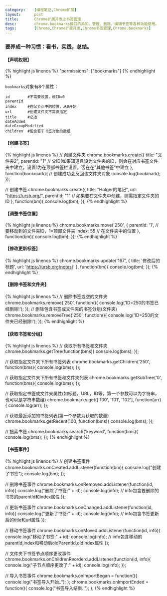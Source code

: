 ```yaml
---
category:    [编程笔记,Chrome扩展]
layout:      post
title:       Chrome扩展开发之书签管理
desc:        chrome.bookmarks接口的添加、管理、删除、编辑书签等各种功能使用。
tags:        [Chrome,Chrome扩展开发,Chrome书签管理,Chrome.bookmarks]
---
```

### 要养成一种习惯：看书，实践，总结。   

#### 【声明权限】
{% highlight js linenos %}
"permissions": ["bookmarks"]
{% endhighlight %}

`bookmarks`对象有8个属性：    

    id        #不需要设置，根ID=0    
    parentId    
    index     #在父节点中的位置，从0开始  
    url       #创建文件夹不需要指定 
    title     #必选 
    dateAdded     
    dateGroupModified     
    children  #包含若干书签对象的数组    

#### 【创建书签】
{% highlight js linenos %}
// 创建文件夹
chrome.bookmarks.create({
    title: "文件夹2",
    parentId: "1" // 父ID(如果知道且设为文件夹的ID，则会在对应书签文件夹中建立，设置1为在顶部书签栏设置，否在在"其他书签"中建立
}, function(bookmark){
    // 创建成功会反回该文件夹对象
    console.log(bookmark);
});
 
// 创建书签
chrome.bookmarks.create({
    title: "Holger的笔记",
    url: "https://ursb.org/",
    parentId: "1" // 如果要在文件夹中创建，则需指定文件夹的ID
}, function(bm){
    console.log(bm);
});
{% endhighlight %}

#### 【调整书签位置】
{% highlight js linenos %}
chrome.bookmarks.move('250', {
    parentId: '1',    // 要移动到的文件夹ID，1=顶部文件夹
    index: 55        // 在文件夹中的位置
}, function(bm){
    console.log(bm);
});
{% endhighlight %}

#### 【修改更新标签】
{% highlight js linenos %}
chrome.bookmarks.update('167', {
    title: '修改后的标题',
    url: 'https://ursb.org/notes/'
}, function(bm){
    console.log(bm);
});
{% endhighlight %}

#### 【删除书签和文件夹】
{% highlight js linenos %}
// 删除书签或空的文件夹
chrome.bookmarks.remove('250', function(){
    console.log('ID=250的书签已经删除!');
});
// 删除包含书签或文件夹的书签分组(文件夹)
chrome.bookmarks.removeTree('250', function(){
    console.log('ID=250的文件夹已经删除!');
});
{% endhighlight %}

#### 【获取书签和分组】
{% highlight js linenos %}
// 获取所有书签和文件夹
chrome.bookmarks.getTree(function(bms){
    console.log(bms);
});
 
// 获取指定文件夹下所有书签列表
chrome.bookmarks.getChildren('250', function(bms){
    console.log(bms);
});
 
// 获取指定文件夹下所有书签和文件夹列表
chrome.bookmarks.getSubTree('0', function(bms){
    console.log(bms);
});
 
// 获取指定书签或文件夹属性(如标题，URL，ID等，第一个参数可以为字符串，也可以是字符串数组)
chrome.bookmarks.get(['100', '101', '102'], function(arr){
    console.log(arr);
});
 
// 获取最近添加的书签列表(第一个参数为获取的数量)
chrome.bookmarks.getRecent(100, function(bms){
    console.log(bms);
});
 
// 搜索书签
chrome.bookmarks.search('keyword', function(bms){
    console.log(bms);
});
{% endhighlight %}

#### 【书签事件】
{% highlight js linenos %}
// 创建书签事件
chrome.bookmarks.onCreated.addListener(function(bm){
    console.log("创建了书签");
    console.log(bm);
});
 
// 删除书签事件
chrome.bookmarks.onRemoved.addListener(function(id, info){
    console.log("删除了书签:" + id);
    console.log(info);    // info包含要删除的书签的parentId和index属性
});
 
// 更新书签事件
chrome.bookmarks.onChanged.addListener(function(id, info){
    console.log("更新了书签:" + id);
    console.log(info);    // info包含书签更新后的title和url属性
});
 
// 移动书签事件
chrome.bookmarks.onMoved.addListener(function(id, info){
    console.log("移动了书签:" + id);
    console.log(info);    // info包含移动前parentId,index和移动后oldParentId,oldIndex属性
});
 
// 文件夹下书签节点顺序更改事件
chrome.bookmarks.onChildrenReorderd.addListener(function(id, info){
    console.log("子节点顺序更改了:" + id);
    console.log(info);
});
 
// 导入书签事件
chrome.bookmarks.onImportBegan = function(){
    console.log("书签导入开始..");
};
chrome.bookmarks.onImportEnded = function(){
    console.log("书签导入结束..");
};
{% endhighlight %}